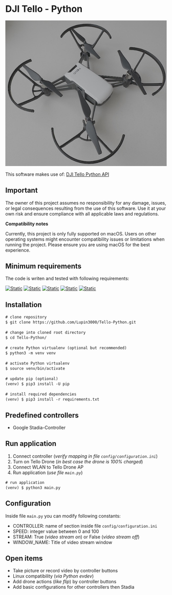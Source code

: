 # DJI Tello - Python

![DJI Tello Drone](./img/dji_tello_drone.jpg)

This software makes use of: [DJI Tello Python API](https://djitellopy.readthedocs.io/en/latest/tello/)

## Important

The owner of this project assumes no responsibility for any damage, issues, or legal consequences resulting from the use of this software. Use it at your own risk and ensure compliance with all applicable laws and regulations.

**Compatibility notes**

Currently, this project is only fully supported on macOS. Users on other operating systems might encounter compatibility issues or limitations when running the project. Please ensure you are using macOS for the best experience.

## Minimum requirements

The code is writen and tested with following requirements:

[![Static](https://img.shields.io/badge/python->=3.12.x-green)](https://python.org)
[![Static](https://img.shields.io/badge/hidapi-==0.14.0-green)](https://github.com/trezor/cython-hidapi)
[![Static](https://img.shields.io/badge/djitellopy-==2.5.0-green)](https://github.com/damiafuentes/DJITelloPy)
[![Static](https://img.shields.io/badge/opencv-==4.11.0.86-green)](https://github.com/opencv/opencv-python)
[![Static](https://img.shields.io/badge/numpy-==2.2.4-green)](https://numpy.org)

## Installation

```shell
# clone repository
$ git clone https://github.com/Lupin3000/Tello-Python.git

# change into cloned root directory
$ cd Tello-Python/

# create Python virtualenv (optional but recommended)
$ python3 -m venv venv

# activate Python virtualenv
$ source venv/bin/activate

# update pip (optional)
(venv) $ pip3 install -U pip

# install required dependencies
(venv) $ pip3 install -r requirements.txt
```

## Predefined controllers

- Google Stadia-Controller

## Run application

1. Connect controller (_verify mapping in file `config/configuration.ini`_)
2. Turn on Tello Drone (_in best case the drone is 100% charged_)
3. Connect WLAN to Tello Drone AP
4. Run application (_use file `main.py`_)

```shell
# run application
(venv) $ python3 main.py
```

## Configuration

Inside file `main.py` you can modify following constants:

- CONTROLLER: name of section inside file `config/configuration.ini`
- SPEED: integer value between 0 and 100
- STREAM: True (_video stream on_) or False (_video stream off_)
- WINDOW_NAME: Title of video stream window

## Open items

- Take picture or record video by controller buttons
- Linux compatibility (_via Python evdev_)
- Add drone actions (_like flip_) by controller buttons
- Add basic configurations for other controllers then Stadia
